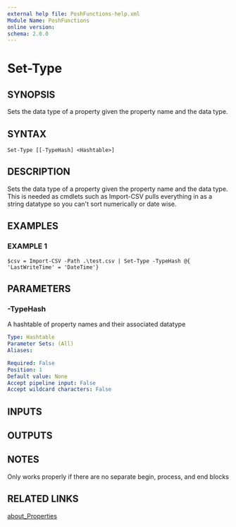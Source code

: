 ```yaml
---
external help file: PoshFunctions-help.xml
Module Name: PoshFunctions
online version:
schema: 2.0.0
---
```


# Set-Type

## SYNOPSIS
Sets the data type of a property given the property name and the data type.

## SYNTAX

```
Set-Type [[-TypeHash] <Hashtable>]
```

## DESCRIPTION
Sets the data type of a property given the property name and the data type.
This is needed as cmdlets such as Import-CSV pulls everything in as a string
datatype so you can't sort numerically or date wise.

## EXAMPLES

### EXAMPLE 1
```
$csv = Import-CSV -Path .\test.csv | Set-Type -TypeHash @{ 'LastWriteTime' = 'DateTime'}
```

## PARAMETERS

### -TypeHash
A hashtable of property names and their associated datatype

```yaml
Type: Hashtable
Parameter Sets: (All)
Aliases:

Required: False
Position: 1
Default value: None
Accept pipeline input: False
Accept wildcard characters: False
```

## INPUTS

## OUTPUTS

## NOTES
Only works properly if there are no separate begin, process, and end blocks

## RELATED LINKS

[about_Properties]()


